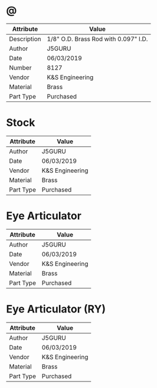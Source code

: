# @
| Attribute | Value |
| ---  | ---     |
| Description | 1/8&quot; O.D. Brass Rod with 0.097&quot; I.D. |
| Author | J5GURU |
| Date | 06/03/2019 |
| Number | 8127 |
| Vendor | K&amp;S Engineering |
| Material | Brass |
| Part Type | Purchased |
# Stock
| Attribute | Value |
| ---  | ---     |
| Author | J5GURU |
| Date | 06/03/2019 |
| Vendor | K&amp;S Engineering |
| Material | Brass |
| Part Type | Purchased |
# Eye Articulator
| Attribute | Value |
| ---  | ---     |
| Author | J5GURU |
| Date | 06/03/2019 |
| Vendor | K&amp;S Engineering |
| Material | Brass |
| Part Type | Purchased |
# Eye Articulator (RY)
| Attribute | Value |
| ---  | ---     |
| Author | J5GURU |
| Date | 06/03/2019 |
| Vendor | K&amp;S Engineering |
| Material | Brass |
| Part Type | Purchased |
